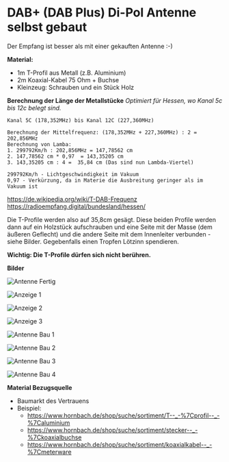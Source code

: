 # DAB+ (DAB Plus) Di-Pol Antenne selbst gebaut

Der Empfang ist besser als mit einer gekauften Antenne :-) 


**Material:**
* 1m  T-Profil aus Metall (z.B. Aluminium)
* 2m Koaxial-Kabel 75 Ohm + Buchse
* Kleinzeug: Schrauben und ein Stück Holz


**Berechnung der Länge der Metallstücke**
*Optimiert für Hessen, wo Kanal 5c bis 12c belegt sind.*

```
Kanal 5C (178,352MHz) bis Kanal 12C (227,360MHz) 

Berechnung der Mittelfrequenz: (178,352MHz + 227,360MHz) : 2 = 202,856MHz
Berechnung von Lamba: 
1. 299792Km/h : 202,856MHz = 147,78562 cm 
2. 147,78562 cm * 0,97  = 143,35205 cm  
3. 143,35205 cm : 4 =  35,84 cm (Das sind nun Lambda-Viertel)

299792Km/h - Lichtgeschwindigkeit im Vakuum
0,97 - Verkürzung, da in Materie die Ausbreitung geringer als im Vakuum ist

```
https://de.wikipedia.org/wiki/T-DAB-Frequenz
https://radioempfang.digital/bundesland/hessen/



Die T-Profile werden also auf 35,8cm gesägt. Diese beiden Profile werden dann auf ein Holzstück aufschrauben und eine Seite mit der Masse (dem äußeren Geflecht) und die andere Seite mit dem Innenleiter verbunden - siehe Bilder. Gegebenfalls einen Tropfen Lötzinn spendieren. 


**Wichtig: Die T-Profile dürfen sich nicht berühren.**



**Bilder**

![Antenne Fertig](https://raw.githubusercontent.com/bohnelang/dab_plus_antenne/main/bilder/antenne3.jpg)

![Anzeige 1](https://raw.githubusercontent.com/bohnelang/dab_plus_antenne/main/bilder/anzeige1.jpg)

![Anzeige 2](https://raw.githubusercontent.com/bohnelang/dab_plus_antenne/main/bilder/anzeige2.jpg)

![Anzeige 3](https://raw.githubusercontent.com/bohnelang/dab_plus_antenne/main/bilder/anzeige3.jpg)

![Antenne Bau 1](https://raw.githubusercontent.com/bohnelang/dab_plus_antenne/main/bilder/kabel1.jpg)

![Antenne Bau 2](https://raw.githubusercontent.com/bohnelang/dab_plus_antenne/main/bilder/antenne2.jpg)

![Antenne Bau 3](https://raw.githubusercontent.com/bohnelang/dab_plus_antenne/main/bilder/tprofil1.jpg)

![Antenne Bau 4](https://raw.githubusercontent.com/bohnelang/dab_plus_antenne/main/bilder/tprofil3.jpg)

**Material Bezugsquelle**
* Baumarkt des Vertrauens
* Beispiel: 
	* https://www.hornbach.de/shop/suche/sortiment/T--_-%7Cprofil--_-%7Caluminium
	* https://www.hornbach.de/shop/suche/sortiment/stecker--_-%7Ckoaxialbuchse
	* https://www.hornbach.de/shop/suche/sortiment/koaxialkabel--_-%7Cmeterware
